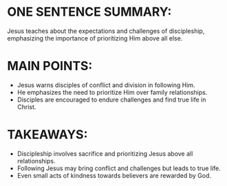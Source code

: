# ONE SENTENCE SUMMARY:
Jesus teaches about the expectations and challenges of discipleship, emphasizing the importance of prioritizing Him above all else.

# MAIN POINTS:
- Jesus warns disciples of conflict and division in following Him.
- He emphasizes the need to prioritize Him over family relationships.
- Disciples are encouraged to endure challenges and find true life in Christ.

# TAKEAWAYS:
- Discipleship involves sacrifice and prioritizing Jesus above all relationships.
- Following Jesus may bring conflict and challenges but leads to true life.
- Even small acts of kindness towards believers are rewarded by God.
